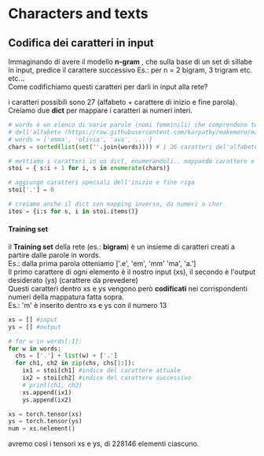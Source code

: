 # Characters and texts

## Codifica dei caratteri in input

Immaginando di avere il modello **n-gram** , che sulla base di un set di sillabe in input, predice il carattere successivo
Es.: per n = 2 bigram, 3 trigram etc. etc...  
Come codifichiamo questi caratteri per darli in input alla rete?

i caratteri possibili sono 27 (alfabeto + carattere di inizio e fine parola).   
Creiamo due **dict** per mappare i caratteri ai numeri interi.


```py
# words è un elenco di varie parole (nomi femminili) che comprendono tutti i caratteri 
# dell'alfabeto (https://raw.githubusercontent.com/karpathy/makemore/master/names.txt)
# words = ['emma', 'olivia', 'ava', ... ]
chars = sorted(list(set(''.join(words)))) # i 26 caratteri del'alfabeto

# mettiamo i caratteri in un dict, enumerandoli.. mappando carattere e posizione
stoi = { s:i + 1 for i, s in enumerate(chars)}

# aggiungo caratteri speciali dell'inizio e fine riga
stoi['.'] = 0

# creiamo anche il dict con mapping inverso, da numeri a char
itos = {i:s for s, i in stoi.items()}

```
#### Training set
il **Training set** della rete (es.: **bigram**) è un insieme di caratteri creati a partire dalle parole in words.  
Es.: dalla prima parola otteniamo ['.e', 'em', 'mm' 'ma', 'a.']  
Il primo carattere di ogni elemento è il nostro input (xs), il secondo è l'output desiderato (ys) (carattere da prevedere)  
Questi caratteri dentro xs e ys vengono però **codificati** nei corrispondenti numeri della mappatura fatta sopra.  
Es.: 'm' è inserito dentro xs e ys con il numero 13

```py
xs = [] #input
ys = [] #output

# for w in words[:1]:
for w in words:
  chs = ['.'] + list(w) + ['.']
  for ch1, ch2 in zip(chs, chs[1:]):
    ix1 = stoi[ch1] #indice del carattere attuale
    ix2 = stoi[ch2] #indice del carattere successivo
    # print(ch1, ch2)
    xs.append(ix1)
    ys.append(ix2)

xs = torch.tensor(xs)
ys = torch.tensor(ys)
num = xs.nelement()
```
avremo così i tensori xs e ys, di 228146 elementi ciascuno.  
